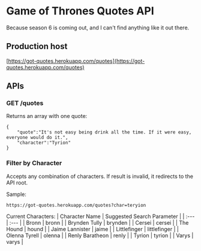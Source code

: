 # Game of Thrones Quotes API
Because season 6 is coming out, and I can't find anything like it out there.

## Production host
[https://got-quotes.herokuapp.com/quotes](https://got-quotes.herokuapp.com/quotes)


## APIs

### GET /quotes
Returns an array with one quote:
```
{
    "quote":"It's not easy being drink all the time. If it were easy, everyone would do it.",
    "character":"Tyrion"
}
```

### Filter by Character

Accepts any combination of characters. If result is invalid, it redirects to the API root.

Sample:
```
https://got-quotes.herokuapp.com/quotes?char=teryion
```
Current Characters:
| Character Name                           | Suggested Search Parameter   |
| :---                                     | :---                         |
| Bronn                                    | bronn                        |
| Brynden Tully                            | brynden                      |
| Cersei                                   | cersei                       |
| The Hound                                | hound                        |
| Jaime Lannister                          | jaime                        |
| Littlefinger                             | littlefinger                 |
| Olenna Tyrell                            | olenna                       |
| Renly Baratheon                          | renly                        |
| Tyrion                                   | tyrion                       |
| Varys                                    | varys                        |